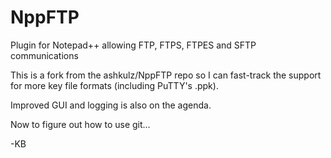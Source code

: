 # NppFTP
Plugin for Notepad++ allowing FTP, FTPS, FTPES and SFTP communications

This is a fork from the ashkulz/NppFTP repo so I can fast-track the
support for more key file formats (including PuTTY's .ppk).

Improved GUI and logging is also on the agenda.

Now to figure out how to use  git...

-KB
